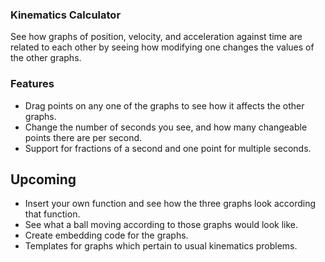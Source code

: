 ### Kinematics Calculator

See how graphs of position, velocity, and acceleration against time are related to each other by seeing how modifying one changes the values of the other graphs. 

### Features

* Drag points on any one of the graphs to see how it affects the other graphs.
* Change the number of seconds you see, and how many changeable points there are per second.
* Support for fractions of a second and one point for multiple seconds.

## Upcoming

* Insert your own function and see how the three graphs look according that function.
* See what a ball moving according to those graphs would look like.
* Create embedding code for the graphs.
* Templates for graphs which pertain to usual kinematics problems.
